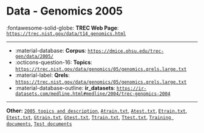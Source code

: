 # Data - Genomics 2005 

:fontawesome-solid-globe: **TREC Web Page**: [`https://trec.nist.gov/data/t14_genomics.html`](https://trec.nist.gov/data/t14_genomics.html)

---

- :material-database: **Corpus**: [`https://dmice.ohsu.edu/trec-gen/data/2005/`](https://dmice.ohsu.edu/trec-gen/data/2005/)
- :octicons-question-16: **Topics**: [`https://trec.nist.gov/data/genomics/05/genomics.qrels.large.txt`](https://trec.nist.gov/data/genomics/05/genomics.qrels.large.txt)
- :material-label: **Qrels**: [`https://trec.nist.gov/data/genomics/05/genomics.qrels.large.txt`](https://trec.nist.gov/data/genomics/05/genomics.qrels.large.txt)
- :material-database-outline: **ir_datasets**: [`https://ir-datasets.com/medline.html#medline/2004/trec-genomics-2004`](https://ir-datasets.com/medline.html#medline/2004/trec-genomics-2004)


---

**Other:** [`2005 topics and description`](), [`Atrain.txt`](https://trec.nist.gov/data/genomics/05/Atrain.txt), [`Atest.txt`](https://trec.nist.gov/data/genomics/05/Atest.txt), [`Etrain.txt`](https://trec.nist.gov/data/genomics/05/Etrain.txt), [`Etest.txt`](https://trec.nist.gov/data/genomics/05/Etest.txt), [`Gtrain.txt`](https://trec.nist.gov/data/genomics/05/Gtrain.txt), [`Gtest.txt`](https://trec.nist.gov/data/genomics/05/Gtest.txt), [`Ttrain.txt`](https://trec.nist.gov/data/genomics/05/Ttrain.txt), [`Ttest.txt`](https://trec.nist.gov/data/genomics/05/Ttest.txt), [`Training documents`](https://trec.nist.gov/data/genomics/05/train.crosswalk.txt), [`Test documents`](https://trec.nist.gov/data/genomics/05/test.crosswalk.txt)
